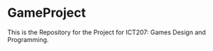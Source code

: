 GameProject
===========

This is the Repository for the Project for ICT207: Games Design and Programming.
